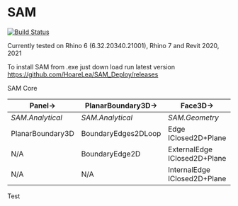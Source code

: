 # SAM
[![Build Status](https://hldigitalinnovation.visualstudio.com/HLApps/_apis/build/status/SAM-Deploy-SAM?branchName=master)](https://hldigitalinnovation.visualstudio.com/HLApps/_build/latest?definitionId=18&branchName=master)


Currently tested on Rhino 6 (6.32.20340.21001), Rhino 7 and Revit 2020, 2021

To install SAM from .exe just down load run latest version 
https://github.com/HoareLea/SAM_Deploy/releases


SAM  Core

Panel-> | PlanarBoundary3D-> | Face3D-> | Polygon3D 
------------ | ------------- | ------------- | -------------
*SAM.Analytical* | *SAM.Analytical* | *SAM.Geometry* | *SAM.Geometry*
PlanarBoundary3D  | BoundaryEdges2DLoop | Edge IClosed2D+Plane | Closed
N/A  | BoundaryEdge2D | ExternalEdge IClosed2D+Plane | Planar
N/A  | N/A| InternalEdge IClosed2D+Plane | Segmentable

Test

